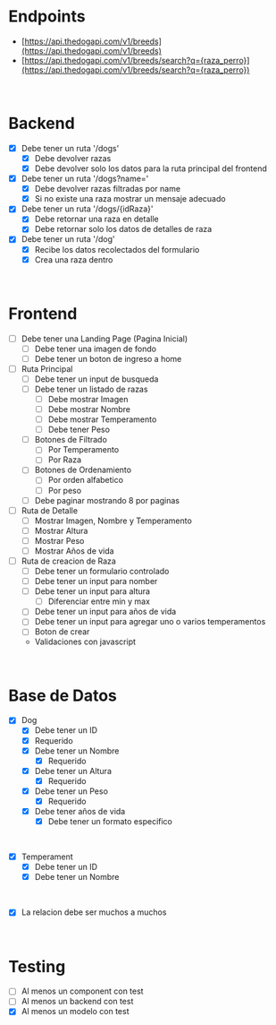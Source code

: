 # Endpoints
- [https://api.thedogapi.com/v1/breeds](https://api.thedogapi.com/v1/breeds)
- [https://api.thedogapi.com/v1/breeds/search?q={raza_perro}](https://api.thedogapi.com/v1/breeds/search?q={raza_perro})

<br>

# Backend
- [x] Debe tener un ruta '/dogs'
    - [x] Debe devolver razas
    - [x] Debe devolver solo los datos para la ruta principal del frontend
- [x] Debe tener un ruta '/dogs?name='
    - [x] Debe devolver razas filtradas por name
    - [x] Si no existe una raza mostrar un mensaje adecuado
- [x] Debe tener un ruta '/dogs/{idRaza}'
    - [x] Debe retornar una raza en detalle
    - [x] Debe retornar solo los datos de detalles de raza
- [x] Debe tener un ruta '/dog'
    - [x] Recibe los datos recolectados del formulario
    - [x] Crea una raza dentro

<br>

# Frontend
- [ ] Debe tener una Landing Page (Pagina Inicial)
  - [ ] Debe tener una imagen de fondo
  - [ ] Debe tener un boton de ingreso a home

- [ ] Ruta Principal
  - [ ] Debe tener un input de busqueda
  - [ ] Debe tener un listado de razas
    - [ ] Debe mostrar Imagen
    - [ ] Debe mostrar Nombre
    - [ ] Debe mostrar Temperamento
    - [ ] Debe tener Peso
  - [ ] Botones de Filtrado
    - [ ] Por Temperamento
    - [ ] Por Raza
  - [ ] Botones de Ordenamiento
    - [ ] Por orden alfabetico
    - [ ] Por peso
  - [ ] Debe paginar mostrando 8 por paginas

- [ ] Ruta de Detalle
  - [ ] Mostrar Imagen, Nombre y Temperamento
  - [ ] Mostrar Altura
  - [ ] Mostrar Peso
  - [ ] Mostrar Años de vida

- [ ] Ruta de creacion de Raza
  - [ ] Debe tener un formulario controlado
  - [ ] Debe tener un input para nomber
  - [ ] Debe tener un input para altura
    - [ ] Diferenciar entre min y max
  - [ ] Debe tener un input para años de vida
  - [ ] Debe tener un input para agregar uno o varios temperamentos
  - [ ] Boton de crear
  - Validaciones con javascript

<br>

  # Base de Datos
  - [x] Dog
    - [x] Debe tener un ID
     - [x] Requerido
    - [x] Debe tener un Nombre
        - [x] Requerido
    - [x] Debe tener un Altura
        - [x] Requerido
    - [x] Debe tener un Peso
        - [x] Requerido
    - [x] Debe tener años de vida
        - [x] Debe tener un formato especifico

<br>

- [x] Temperament
    - [x] Debe tener un ID
    - [x] Debe tener un Nombre

<br>

- [x] La relacion debe ser muchos a muchos

<br>

# Testing
- [ ] Al menos un component con test
- [ ] Al menos un backend con test
- [x] Al menos un modelo con test
